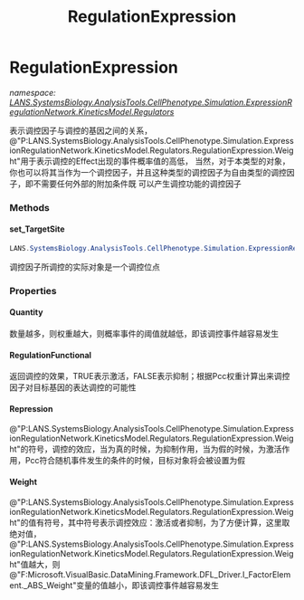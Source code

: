 ﻿---
title: RegulationExpression
---

# RegulationExpression
_namespace: [LANS.SystemsBiology.AnalysisTools.CellPhenotype.Simulation.ExpressionRegulationNetwork.KineticsModel.Regulators](N-LANS.SystemsBiology.AnalysisTools.CellPhenotype.Simulation.ExpressionRegulationNetwork.KineticsModel.Regulators.html)_

表示调控因子与调控的基因之间的关系，@"P:LANS.SystemsBiology.AnalysisTools.CellPhenotype.Simulation.ExpressionRegulationNetwork.KineticsModel.Regulators.RegulationExpression.Weight"用于表示调控的Effect出现的事件概率值的高低，
 当然，对于本类型的对象，你也可以将其当作为一个调控因子，并且这种类型的调控因子为自由类型的调控因子，即不需要任何外部的附加条件既
 可以产生调控功能的调控因子



### Methods

#### set_TargetSite
```csharp
LANS.SystemsBiology.AnalysisTools.CellPhenotype.Simulation.ExpressionRegulationNetwork.KineticsModel.Regulators.RegulationExpression.set_TargetSite(LANS.SystemsBiology.AnalysisTools.CellPhenotype.Simulation.ExpressionRegulationNetwork.KineticsModel.SiteInfo)
```
调控因子所调控的实际对象是一个调控位点


### Properties

#### Quantity
数量越多，则权重越大，则概率事件的阈值就越低，即该调控事件越容易发生
#### RegulationFunctional
返回调控的效果，TRUE表示激活，FALSE表示抑制；根据Pcc权重计算出来调控因子对目标基因的表达调控的可能性
#### Repression
@"P:LANS.SystemsBiology.AnalysisTools.CellPhenotype.Simulation.ExpressionRegulationNetwork.KineticsModel.Regulators.RegulationExpression.Weight"的符号，调控的效应，当为真的时候，为抑制作用，当为假的时候，为激活作用，Pcc符合随机事件发生的条件的时候，目标对象将会被设置为假
#### Weight
@"P:LANS.SystemsBiology.AnalysisTools.CellPhenotype.Simulation.ExpressionRegulationNetwork.KineticsModel.Regulators.RegulationExpression.Weight"的值有符号，其中符号表示调控效应：激活或者抑制，为了方便计算，这里取绝对值，
 @"P:LANS.SystemsBiology.AnalysisTools.CellPhenotype.Simulation.ExpressionRegulationNetwork.KineticsModel.Regulators.RegulationExpression.Weight"值越大，则@"F:Microsoft.VisualBasic.DataMining.Framework.DFL_Driver.I_FactorElement._ABS_Weight"变量的值越小，即该调控事件越容易发生
